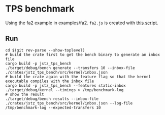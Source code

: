 # TPS benchmark

Using the fa2 example in examples/fa2. `fa2.js` is created with [this script](https://gitlab.com/tezos/tezos/-/blob/55a6ca91e0d63cda78d3985472b5dc00d537f63b/src/riscv/scripts/get-fa2.sh).

## Run

```
cd $(git rev-parse --show-toplevel)
# build the crate first to get the bench binary to generate an inbox file
cargo build -p jstz_tps_bench
./target/debug/bench generate --transfers 10 --inbox-file ./crates/jstz_tps_bench/src/kernel/inbox.json
# build the crate again with the feature flag so that the kernel executable compiles with the inbox file
cargo build -p jstz_tps_bench --features static-inbox
./target/debug/kernel --timings > /tmp/benchmark-log
# show the result
./target/debug/bench results --inbox-file ./crates/jstz_tps_bench/src/kernel/inbox.json --log-file /tmp/benchmark-log --expected-transfers 10
```
